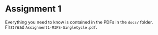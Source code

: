 # Assignment 1
Everything you need to know is contained in the PDFs in the ``docs/`` folder.
First read ``Assignment1-MIPS-SingleCycle.pdf``.
